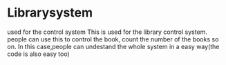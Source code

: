 # Librarysystem
used for the control system
This is used for the library control system. people can use this to control the book, count the number of the books so on.
In this case,people can undestand the whole system in a easy way(the code is also easy too)
